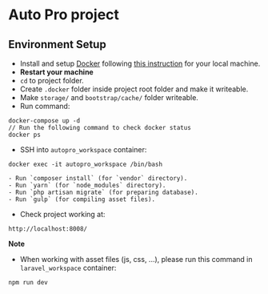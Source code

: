 # Auto Pro project

## Environment Setup

- Install and setup [Docker](https://www.docker.com/) following [this instruction](https://gist.github.com/wataridori/5eed8c76cd6120b609d30d21f0785d45) for your local machine.
- **Restart your machine**
- `cd` to project folder.
- Create `.docker` folder inside project root folder and make it writeable.
- Make `storage/` and `bootstrap/cache/` folder writeable.
- Run command:
```
docker-compose up -d
// Run the following command to check docker status
docker ps
```
- SSH into `autopro_workspace` container:
```
docker exec -it autopro_workspace /bin/bash
```
    - Run `composer install` (for `vendor` directory).
    - Run `yarn` (for `node_modules` directory).
    - Run `php artisan migrate` (for preparing database).
    - Run `gulp` (for compiling asset files).
- Check project working at:

```
http://localhost:8008/
```

**Note**
- When working with asset files (js, css, ...), please run this command in `laravel_workspace` container:
```
npm run dev
```
